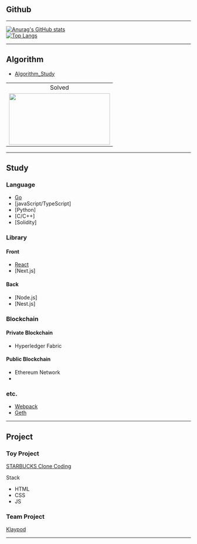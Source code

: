 ## Github
___
[![Anurag's GitHub stats](https://github-readme-stats.vercel.app/api?username=fdongfdong&theme=synthwave)](https://github.com/anuraghazra/github-readme-stats)
<br>
[![Top Langs](https://github-readme-stats.vercel.app/api/top-langs/?username=fdongfdong)](https://github.com/anuraghazra/github-readme-stats)

___
## Algorithm
 - [Algorithm_Study](https://github.com/FdongFdong/algorithm) 

<table>
<!--     <td align="center">Github</td> -->
    <td align="center">Solved</td>
    <tr>
<!--         <td height="140px"> <a href="https://github.com/abnormal5626"><img src="https://avatars.githubusercontent.com/u/4595546?s=460&v=4" width="140px" /></a> </td> -->
        <td height="140px"> <a href="https://solved.ac/abnormal5626"><img height="140px" width="275px" src="http://mazassumnida.wtf/api/v2/generate_badge?boj=abnormal5626" /></a> </td>
    </tr>
</table>

___

## Study


### Language
 - [Go](https://github.com/FDongFDong/go_language_practice)
 - [javaScript/TypeScript]
 - [Python]
 - [C/C++]
 - [Solidity]
 
### Library

#### Front
 - [React](https://github.com/FdongFdong/react_practice)
 - [Next.js]
 
#### Back
 - [Node.js]
 - [Nest.js]

### Blockchain
#### Private Blockchain
- Hyperledger Fabric
#### Public Blockchain
- Ethereum Network
- 


### etc.
 - [Webpack](https://github.com/FdongFdong/webpack_practice)
 - [Geth](https://github.com/FDongFDong/go-ethereum-practice#readme)
 
___

## Project
### Toy Project
[STARBUCKS Clone Coding](https://github.com/FDongFDong/STARTBUCKS/blob/main/README.md)

Stack
- HTML
- CSS
- JS

### Team Project
[Klaypod](https://github.com/FDongFDong/Klaypod)

<hr>


